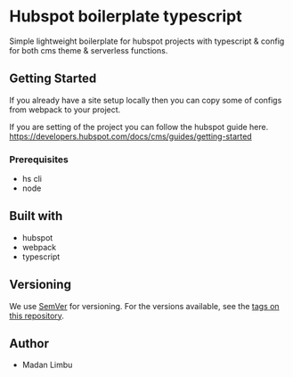 # Hubspot boilerplate typescript

Simple lightweight boilerplate for hubspot projects with typescript & config for both cms theme & serverless functions.

## Getting Started

If you already have a site setup locally then you can copy some of configs from webpack to your project.

If you are setting of the project you can follow the hubspot guide here. https://developers.hubspot.com/docs/cms/guides/getting-started
         
### Prerequisites

- hs cli
- node

## Built with

- hubspot
- webpack
- typescript

## Versioning

We use [SemVer](https://semver.org/) for versioning. For the versions available, see the [tags on this repository](https://github.com/madan95/dockerTemple/tags).

## Author

- Madan Limbu